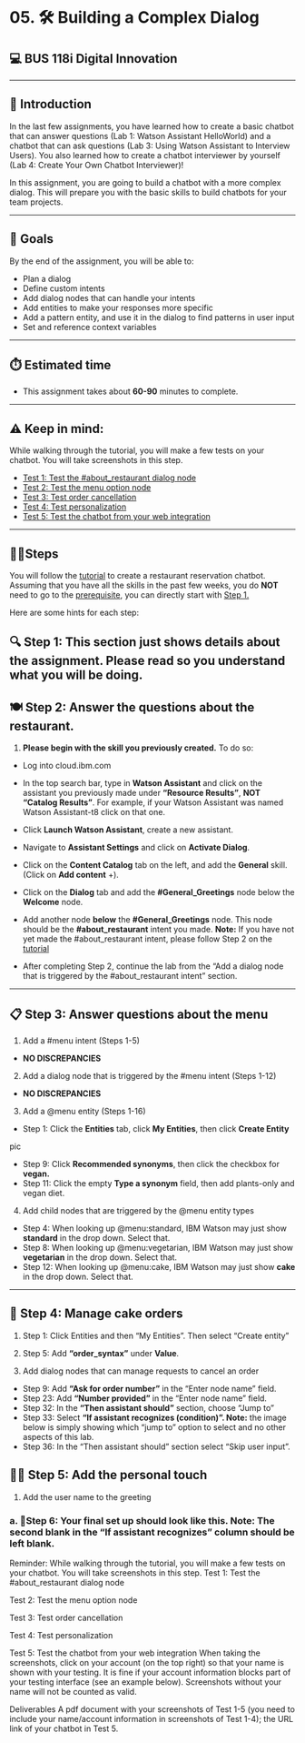 # 05. 🛠️ Building a Complex Dialog
## 💻 BUS 118i Digital Innovation

---
## 📝 Introduction

In the last few assignments, you have learned how to create a basic chatbot that can answer questions (Lab 1: Watson Assistant HelloWorld) and a chatbot that can ask questions (Lab 3: Using Watson Assistant to Interview Users). You also learned how to create a chatbot interviewer by yourself (Lab 4: Create Your Own Chatbot Interviewer)!

In this assignment, you are going to build a chatbot with a more complex dialog. This will prepare you with the basic skills to build chatbots for your team projects.

---

## 🎯 Goals

By the end of the assignment, you will be able to:

- Plan a dialog
- Define custom intents
- Add dialog nodes that can handle your intents
- Add entities to make your responses more specific
- Add a pattern entity, and use it in the dialog to find patterns in user input
- Set and reference context variables

---

## ⏱️ Estimated time
- This assignment takes about **60-90** minutes to complete.

---

## ⚠️ Keep in mind: 

While walking through the tutorial, you will make a few tests on your chatbot. You will take screenshots in this step.

- [Test 1: Test the #about_restaurant dialog node](https://cloud.ibm.com/docs/watson-assistant?topic=watson-assistant-tutorial#tutorial-test-about-intent)
- [Test 2: Test the menu option node](https://cloud.ibm.com/docs/watson-assistant?topic=watson-assistant-tutorial#tutorial-test-menu-options-intent)
- [Test 3: Test order cancellation](https://cloud.ibm.com/docs/watson-assistant?topic=watson-assistant-tutorial#tutorial-test-cancel-order)
- [Test 4: Test personalization](https://cloud.ibm.com/docs/watson-assistant?topic=watson-assistant-tutorial#tutorial-test-personalize)
- [Test 5: Test the chatbot from your web integration](https://cloud.ibm.com/docs/assistant?topic=assistant-tutorial#tutorial-integrate-assistant)

---

## 🚶‍♀️Steps

You will follow the [tutorial](https://cloud.ibm.com/docs/watson-assistant?topic=watson-assistant-tutorial) to create a restaurant reservation chatbot. Assuming that you have all the skills in the past few weeks, you do **NOT** need to go to the [prerequisite](https://cloud.ibm.com/docs/watson-assistant?topic=watson-assistant-tutorial), you can directly start with [Step 1.](https://cloud.ibm.com/docs/watson-assistant?topic=watson-assistant-tutorial#tutorial-plan)

Here are some hints for each step:

## 🔍 Step 1: This section just shows details about the assignment. Please read so you understand what you will be doing. 

## 🍽️ Step 2: Answer the questions about the restaurant.

1. **Please begin with the skill you previously created.** To do so: 

- Log into cloud.ibm.com

- In the top search bar, type in **Watson Assistant** and click on the assistant you previously made under **“Resource Results”**, **NOT “Catalog Results”**. For example, if your Watson Assistant was named Watson Assistant-t8 click on that one. 

- Click **Launch Watson Assistant**, create a new assistant. 

- Navigate to **Assistant Settings** and click on **Activate Dialog**.

- Click on the **Content Catalog** tab on the left, and add the **General** skill. (Click on **Add content** +). 

- Click on the **Dialog** tab and add the **#General_Greetings** node below the **Welcome** node. 

- Add another node **below** the **#General_Greetings** node. This node should be the **#about_restaurant** intent you made. **Note:** If you have not yet made the #about_restaurant intent, please follow Step 2 on the [tutorial](https://cloud.ibm.com/docs/assistant?topic=assistant-tutorial)

- After completing Step 2, continue the lab from the “Add a dialog node that is triggered by the #about_restaurant intent” section.

---

## 📋 Step 3: Answer questions about the menu

1. Add a #menu intent (Steps 1-5)
- **NO DISCREPANCIES**

2. Add a dialog node that is triggered by the #menu intent (Steps 1-12)
- **NO DISCREPANCIES**

3. Add a @menu entity (Steps 1-16)

- Step 1: Click the **Entities** tab, click **My Entities**, then click **Create Entity**

pic 

- Step 9: Click **Recommended synonyms**, then click the checkbox for **vegan.**
- Step 11: Click the empty **Type a synonym** field, then add plants-only and vegan diet.

4. Add child nodes that are triggered by the @menu entity types

- Step 4: When looking up @menu:standard, IBM Watson may just show **standard** in the drop down. Select that.
- Step 8: When looking up @menu:vegetarian, IBM Watson may just show **vegetarian** in the drop down. Select that.
- Step 12: When looking up @menu:cake, IBM Watson may just show **cake** in the drop down. Select that.

---

## 🎂 Step 4: Manage cake orders

1. Step 1: Click Entities and then “My Entities”. Then select “Create entity”

2. Step 5: Add **“order_syntax”** under **Value**.

3. Add dialog nodes that can manage requests to cancel an order

- Step 9: Add **“Ask for order number”** in the “Enter node name” field.
- Step 23: Add **“Number provided”** in the “Enter node name” field.
- Step 32: In the **“Then assistant should”** section, choose “Jump to”
- Step 33: Select **“If assistant recognizes (condition)”. Note:** the image below is simply showing which “jump to” option to select and no other aspects of this lab.
- Step 36: In the “Then assistant should” section select “Skip user input”.


## 🙋‍♀️  Step 5: Add the personal touch
1. Add the user name to the greeting

### a. 📐Step 6: Your final set up should look like this. Note: The second blank in the “If assistant recognizes” column should be left blank.


Reminder: While walking through the tutorial, you will make a few tests on your chatbot. You will take screenshots in this step.
Test 1: Test the #about_restaurant dialog node


Test 2: Test the menu option node


Test 3: Test order cancellation
 
Test 4: Test personalization


Test 5: Test the chatbot from your web integration
When taking the screenshots, click on your account (on the top right) so that your name is shown with your testing. It is fine if your account information blocks part of your testing interface (see an example below). Screenshots without your name will not be counted as valid.

Deliverables
A pdf document with
your screenshots of Test 1-5 (you need to include your name/account information in screenshots of Test 1-4);
the URL link of your chatbot in Test 5.

